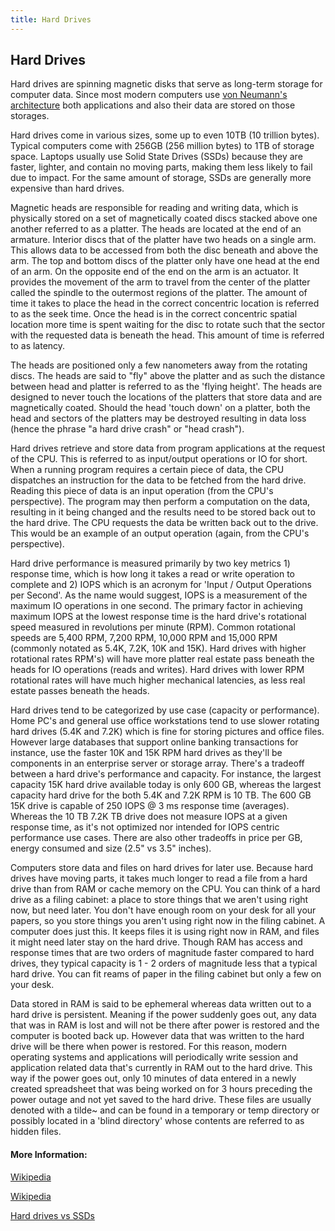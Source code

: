 ```yaml
---
title: Hard Drives
---
```

## Hard Drives


Hard drives are spinning magnetic disks that serve as long-term storage for computer data. Since most modern computers use <a href='https://en.wikipedia.org/wiki/Von_Neumann_architecture' target='_blank' rel='nofollow'>von Neumann's architecture</a> both applications and also their data are stored on those storages.

Hard drives come in various sizes, some up to even 10TB (10 trillion bytes). Typical computers come with 256GB (256 million bytes) to 1TB of storage space. Laptops usually use Solid State Drives (SSDs) because they are faster, lighter, and contain no moving parts, making them less likely to fail due to impact. For the same amount of storage, SSDs are generally more expensive than hard drives. 

Magnetic heads are responsible for reading and writing data, which is physically stored on a set of magnetically coated discs stacked above one another referred to as a platter.  The heads are located at the end of an armature.  Interior discs that of the platter have two heads on a single arm.  This allows data to be accessed from both the disc beneath and above the arm.  The top and bottom discs of the platter only have one head at the end of an arm. On the opposite end of the end on the arm is an actuator.  It provides the movement of the arm to travel from the center of the platter called the spindle to the outermost regions of the platter.  The amount of time it takes to place the head in the correct concentric location is referred to as the seek time.  Once the head is in the correct concentric spatial location more time is spent waiting for the disc to rotate such that the sector with the requested data is beneath the head.  This amount of time is referred to as latency.   

The heads are positioned only a few nanometers away from the rotating discs. The heads are said to "fly" above the platter and as such the distance between head and platter is referred to as the 'flying height'.  The heads are designed to never touch the locations of the platters that store data and are magnetically coated. Should the head 'touch down' on a platter, both the head and sectors of the platters may be destroyed resulting in data loss (hence the phrase "a hard drive crash" or "head crash").

Hard drives retrieve and store data from program applications at the request of the CPU. This is referred to as input/output operations or IO for short. When a running program requires a certain piece of data, the CPU dispatches an instruction for the data to be fetched from the hard drive.  Reading this piece of data is an input operation (from the CPU's perspective).  The program may then perform a computation on the data, resulting in it being changed and the results need to be stored back out to the hard drive. The CPU requests the data be written back out to the drive.  This would be an example of an output operation (again, from the CPU's perspective). 

Hard drive performance is measured primarily by two key metrics 1) response time, which is how long it takes a read or write operation to complete and 2) IOPS which is an acronym for 'Input / Output Operations per Second'.  As the name would suggest, IOPS is a measurement of the maximum IO operations in one second.  The primary factor in achieving maximum IOPS at the lowest response time is the hard drive's rotational speed measured in revolutions per minute (RPM). Common rotational speeds are 5,400 RPM, 7,200 RPM, 10,000 RPM and 15,000 RPM (commonly notated as 5.4K, 7.2K, 10K and 15K). Hard drives with higher rotational rates RPM's) will have more platter real estate pass beneath the heads for IO operations (reads and writes).  Hard drives with lower RPM rotational rates will have much higher mechanical latencies, as less real estate passes beneath the heads.

Hard drives tend to be categorized by use case (capacity or performance). Home PC's and general use office workstations tend to use slower rotating hard drives (5.4K and 7.2K) which is fine for storing pictures and office files.  However large databases that support online banking transactions for instance, use the faster 10K and 15K RPM hard drives as they'll be components in an enterprise server or storage array. There's a tradeoff between a hard drive's performance and capacity.  For instance, the largest capacity 15K hard drive available today is only 600 GB, whereas the largest capacity hard drive for the both 5.4K and 7.2K RPM is 10 TB. The 600 GB 15K drive is capable of 250 IOPS @ 3 ms response time (averages).  Whereas the 10 TB 7.2K TB drive does not measure IOPS at a given response time, as it's not optimized nor intended for IOPS centric performance use cases. There are also other tradeoffs in price per GB, energy consumed and size (2.5" vs 3.5" inches).

Computers store data and files on hard drives for later use. Because hard drives have moving parts, it takes much longer to read a file from a hard drive than from RAM or cache memory on the CPU.  You can think of a hard drive as a filing cabinet: a place to store things that we aren't using right now, but need later. You don't have enough room on your desk for all your papers, so you store things you aren't using right now in the filing cabinet. A computer does just this. It keeps files it is using right now in RAM, and files it might need later stay on the hard drive.  Though RAM has access and response times that are two orders of magnitude faster compared to hard drives, they typical capacity is 1 - 2 orders of magnitude less that a typical hard drive.  You can fit reams of paper in the filing cabinet but only a few on your desk.

Data stored in RAM is said to be ephemeral whereas data written out to a hard drive is persistent. Meaning if the power suddenly goes out, any data that was in RAM is lost and will not be there after power is restored and the computer is booted back up.  However data that was written to the hard drive will be there when power is restored. For this reason, modern operating systems and applications will periodically write session and application related data that's currently in RAM out to the hard drive.  This way if the power goes out, only 10 minutes of data entered in a newly created spreadsheet that was being worked on for 3 hours preceding the power outage and not yet saved to the hard drive.  These files are usually denoted with a tilde~ and can be found in a temporary or temp directory or possibly located in a 'blind directory' whose contents are referred to as hidden files. 

#### More Information:
<!-- Please add any articles you think might be helpful to read before writing the article -->

<a href='https://en.wikipedia.org/w/index.php?title=Flying_height&oldid=708071111' target='_blank' rel='nofollow'>Wikipedia</a>

<a href='https://en.wikipedia.org/wiki/Hard_disk_drive' target='_blank' rel='nofollow'>Wikipedia</a>

<a href='https://www.pcmag.com/article2/0,2817,2404258,00.asp' target='_blank' rel='nofollow'>Hard drives vs SSDs</a>
